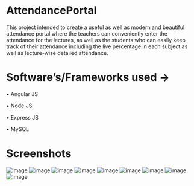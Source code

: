 # AttendancePortal

This project intended to create a useful as well as modern and beautiful attendance portal where the teachers can conveniently enter the attendance for the lectures, as well as the students who can easily keep track of their attendance including the live percentage in each subject as well as lecture-wise detailed attendance.

# Software’s/Frameworks used ->

•	Angular JS

•	Node JS

•	Express JS

•	MySQL


# Screenshots

![image](https://github.com/Tombstone2K/AttendancePortal/assets/74809929/02cc4ca8-5c80-4d0b-a41b-57aefc70373c)
![image](https://github.com/Tombstone2K/AttendancePortal/assets/74809929/15ea31f9-c33a-40c2-a361-9da19da2f12e)
![image](https://github.com/Tombstone2K/AttendancePortal/assets/74809929/6dfd2abe-0b92-425a-a097-2c3c9c653273)
![image](https://github.com/Tombstone2K/AttendancePortal/assets/74809929/5d4b6d40-7758-4481-b8d3-2caba70f60f9)
![image](https://github.com/Tombstone2K/AttendancePortal/assets/74809929/29da953e-3135-40af-a87b-fd6b373bcfec)
![image](https://github.com/Tombstone2K/AttendancePortal/assets/74809929/48b4c915-e06e-49bb-b9e5-cc3ebe71b843)
![image](https://github.com/Tombstone2K/AttendancePortal/assets/74809929/f0736047-e88a-465e-a218-4b351fbe6b1e)
![image](https://github.com/Tombstone2K/AttendancePortal/assets/74809929/fc1a5c83-4c73-41d2-9a6b-e91673016c6e)
![image](https://github.com/Tombstone2K/AttendancePortal/assets/74809929/5f6281d1-9ff7-4e80-a776-8a6542a70a8b)


